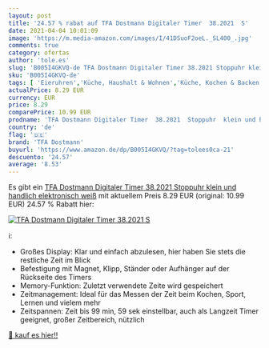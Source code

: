 ```yaml
---
layout: post
title: '24.57 % rabat auf TFA Dostmann Digitaler Timer  38.2021  S'
date: 2021-04-04 10:01:09
image: 'https://m.media-amazon.com/images/I/41DSuoF2oeL._SL400_.jpg'
comments: true
category: ofertas
author: 'tole.es'
slug: 'B005I4GKVQ-de TFA Dostmann Digitaler Timer 38.2021 Stoppuhr klein und...'
sku: 'B005I4GKVQ-de'
tags: [ 'Eieruhren','Küche, Haushalt & Wohnen','Küche, Kochen & Backen','Küchenhelfer & Kochzubehör','tfa dostmann', ]
actualPrice: 8.29 EUR
currency: EUR
price: 8.29
comparePrice: 10.99 EUR
prodname: 'TFA Dostmann Digitaler Timer  38.2021  Stoppuhr  klein und handlich  elektronisch  weiß'
country: 'de'
flag: '🇩🇪'
brand: 'TFA Dostmann'
buyurl: 'https://www.amazon.de/dp/B005I4GKVQ/?tag=tolees0ca-21'
descuento: '24.57'
average: '8.53'
---
```


Es gibt ein [TFA Dostmann Digitaler Timer  38.2021  Stoppuhr  klein und handlich  elektronisch  weiß](https://www.amazon.de/dp/B005I4GKVQ/?tag=tolees0ca-21) mit aktuellem Preis 8.29 EUR (original: 10.99 EUR) 24.57 % Rabatt hier:

[![TFA Dostmann Digitaler Timer  38.2021  S](https://m.media-amazon.com/images/I/41DSuoF2oeL._SL400_.jpg)](https://www.amazon.de/dp/B005I4GKVQ/?tag=tolees0ca-21)

ℹ️:

- Großes Display: Klar und einfach abzulesen, hier haben Sie stets die restliche Zeit im Blick
- Befestigung mit Magnet, Klipp, Ständer oder Aufhänger auf der Rückseite des Timers
- Memory-Funktion: Zuletzt verwendete Zeite wird gespeichert
- Zeitmanagement: Ideal für das Messen der Zeit beim Kochen, Sport, Lernen und vielem mehr
- Zeitspannen: Zeit bis 99 min, 59 sek einstellbar, auch als Langzeit Timer geeignet, großer Zeitbereich, nützlich

[🛒 kauf es hier!!](https://www.amazon.de/dp/B005I4GKVQ/?tag=tolees0ca-21)
